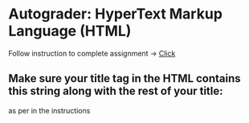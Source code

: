 # Autograder: HyperText Markup Language (HTML)

<p>Follow instruction to complete assignment -> <a href="https://www.dj4e.com/assn/dj4e_html.md"> Click </a> </p>

## Make sure your title tag in the HTML contains this string along with the rest of your title:
as per in the instructions
